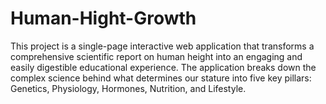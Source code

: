 # Human-Hight-Growth
This project is a single-page interactive web application that transforms a comprehensive scientific report on human height into an engaging and easily digestible educational experience. The application breaks down the complex science behind what determines our stature into five key pillars: Genetics, Physiology, Hormones, Nutrition, and Lifestyle.
